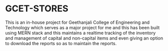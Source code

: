 # GCET-STORES
This is an in-house project for Geethanjali College of Engineering and Technology which serves as a major project for me and this has been built using MERN stack and this maintains a realtime tracking of the inventory and management of capital and non-capital items and even giving an option to download the reports so as to maintain the reports.
